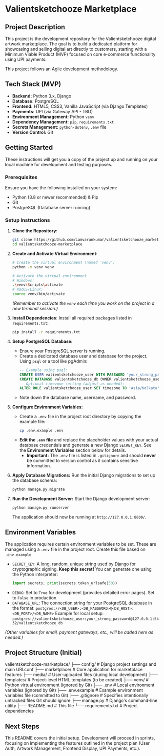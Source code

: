 # Valientsketchooze Marketplace

## Project Description

This project is the development repository for the Valientsketchooze digital artwork marketplace. The goal is to build a dedicated platform for showcasing and selling digital art directly to customers, starting with a Minimum Viable Product (MVP) focused on core e-commerce functionality using UPI payments.

This project follows an Agile development methodology.

## Tech Stack (MVP)

* **Backend:** Python 3.x, Django
* **Database:** PostgreSQL
* **Frontend:** HTML5, CSS3, Vanilla JavaScript (via Django Templates)
* **Payments:** UPI (via Gateway API - TBD)
* **Environment Management:** Python `venv`
* **Dependency Management:** `pip`, `requirements.txt`
* **Secrets Management:** `python-dotenv`, `.env` file
* **Version Control:** Git

## Getting Started

These instructions will get you a copy of the project up and running on your local machine for development and testing purposes.

### Prerequisites

Ensure you have the following installed on your system:

* Python (3.8 or newer recommended) & Pip
* Git
* PostgreSQL (Database server running)

### Setup Instructions

1.  **Clone the Repository:**
    ```bash
    git clone https://github.com/iamvarunkumar/valientsketchooze_marketplace
    cd valientsketchooze-marketplace
    ```

2.  **Create and Activate Virtual Environment:**
    ```bash
    # Create the virtual environment (named 'venv')
    python -m venv venv

    # Activate the virtual environment
    # Windows:
    .\venv\Scripts\activate
    # macOS/Linux:
    source venv/bin/activate
    ```
    *(Remember to activate the `venv` each time you work on the project in a new terminal session.)*

3.  **Install Dependencies:**
    Install all required packages listed in `requirements.txt`:
    ```bash
    pip install -r requirements.txt
    ```

4.  **Setup PostgreSQL Database:**
    * Ensure your PostgreSQL server is running.
    * Create a dedicated database user and database for the project. Using `psql` or a tool like pgAdmin:
        ```sql
        -- Example using psql:
        CREATE USER valientsketchooze_user WITH PASSWORD 'your_strong_password';
        CREATE DATABASE valientsketchooze_db OWNER valientsketchooze_user;
        -- Optional timezone setting (adjust as needed):
        ALTER ROLE valientsketchooze_user SET timezone TO 'Asia/Kolkata';
        ```
    * Note down the database name, username, and password.

5.  **Configure Environment Variables:**
    * Create a `.env` file in the project root directory by copying the example file:
        ```bash
        cp .env.example .env
        ```
    * **Edit the `.env` file** and replace the placeholder values with your actual database credentials and generate a new Django `SECRET_KEY`. See the **Environment Variables** section below for details.
        * **Important:** The `.env` file is listed in `.gitignore` and should **never** be committed to version control as it contains sensitive information.

6.  **Apply Database Migrations:**
    Run the initial Django migrations to set up the database schema:
    ```bash
    python manage.py migrate
    ```

7.  **Run the Development Server:**
    Start the Django development server:
    ```bash
    python manage.py runserver
    ```
    The application should now be running at `http://127.0.0.1:8000/`.

## Environment Variables

The application requires certain environment variables to be set. These are managed using a `.env` file in the project root. Create this file based on `.env.example`.

* `SECRET_KEY`: A long, random, unique string used by Django for cryptographic signing. **Keep this secret!** You can generate one using the Python interpreter:
    ```python
    import secrets; print(secrets.token_urlsafe(50))
    ```
* `DEBUG`: Set to `True` for development (provides detailed error pages). Set to `False` in production.
* `DATABASE_URL`: The connection string for your PostgreSQL database in the format:
    `postgres://<DB_USER>:<DB_PASSWORD>@<DB_HOST>:<DB_PORT>/<DB_NAME>`
    Example for local setup: `postgres://valientsketchooze_user:your_strong_password@127.0.0.1:5432/valientsketchooze_db`

*(Other variables for email, payment gateways, etc., will be added here as needed.)*

## Project Structure (Initial)
valientsketchooze-marketplace/
├── config/             # Django project settings and main URLconf
├── marketplace/        # Core application for marketplace features
├── media/              # User-uploaded files (during local development)
├── templates/          # Project-level HTML templates (to be created)
├── venv/               # Python virtual environment (ignored by Git)
├── .env                # Local environment variables (ignored by Git)
├── .env.example        # Example environment variables file (committed to Git)
├── .gitignore          # Specifies intentionally untracked files Git should ignore
├── manage.py           # Django's command-line utility
├── README.md           # This file
└── requirements.txt    # Project dependencies

## Next Steps

This README covers the initial setup. Development will proceed in sprints, focusing on implementing the features outlined in the project plan (User Auth, Artwork Management, Frontend Display, UPI Payments, etc.).
